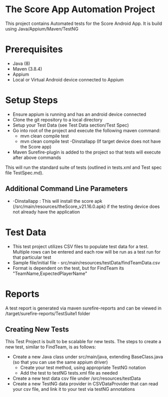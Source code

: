 # The Score App Automation Project

This project contains Automated tests for the Score Android App. It is build using Java/Appium/Maven/TestNG

# Prerequisites

* Java (8)
* Maven (3.8.4)
* Appium
* Local or Virtual Android device connected to Appium

# Setup Steps

* Ensure appium is running and has an android device connected
* Clone the git repository to a local directory
* Setup your Test Data (see Test Data section/Test Spec)
* Go into root of the project and execute the following maven command:
  * mvn clean compile test
  * mvn clean compile test -Dinstallapp (If target device does not have the Score app)
* Maven Surefire-plugin is added to the project so that tests will execute after above commands

This will run the standard suite of tests (outlined in tests.xml and Test spec file TestSpec.md). 

## Additional Command Line Parameters
 * -Dinstallapp : This will install the score apk (/src/main/resources/theScore_v21.16.0.apk) if the testing device does not already have the application

# Test Data

 * This test project utilizes CSV files to populate test data for a test. Multiple rows can be entered and each row will be run as a test run for that particular test
 * Sample file/initial file - src/main/resources/testData/findTeamData.csv
 * Format is dependent on the test, but for FindTeam its "TeamName,ExpectedPlayerName"

# Reports

A test report is generated via maven surefire-reports and can be viewed in /target/surefire-reports/TestSuite1 folder

## Creating New Tests

This Test Project is built to be scalable for  new tests. The steps to create a new test, similar to FindTeam, is as follows:
 * Create a new Java class under src/main/java, extending BaseClass.java (so that you can use the same appium driver)
   * Create your test method, using appropriate TestNG notation
   * Add the test to testNG tests.xml file as needed
 * Create a new test data csv file under /src/resources/testData
 * Create a new TestNG data provider in CSVDataProvider that can read your csv file, and link it to your test via testNG annotations

